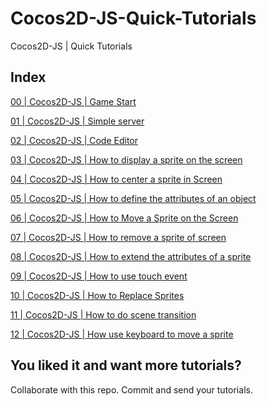 # Cocos2D-JS-Quick-Tutorials
Cocos2D-JS | Quick Tutorials

## Index

[00 | Cocos2D-JS | Game Start](https://github.com/Gurigraphics/Cocos2D-JS-Quick-Tutorials/issues/1)

[01 | Cocos2D-JS | Simple server](https://github.com/Gurigraphics/Cocos2D-JS-Quick-Tutorials/issues/2)

[02 | Cocos2D-JS | Code Editor](https://github.com/Gurigraphics/Cocos2D-JS-Quick-Tutorials/issues/3)

[03 | Cocos2D-JS | How to display a sprite on the screen](https://github.com/Gurigraphics/Cocos2D-JS-Quick-Tutorials/issues/4)

[04 | Cocos2D-JS | How to center a sprite in Screen](https://github.com/Gurigraphics/Cocos2D-JS-Quick-Tutorials/issues/5)

[05 | Cocos2D-JS | How to define the attributes of an object](https://github.com/Gurigraphics/Cocos2D-JS-Quick-Tutorials/issues/6)

[06 | Cocos2D-JS | How to Move a Sprite on the Screen](https://github.com/Gurigraphics/Cocos2D-JS-Quick-Tutorials/issues/7)

[07 | Cocos2D-JS | How to remove a sprite of screen](https://github.com/Gurigraphics/Cocos2D-JS-Quick-Tutorials/issues/8)

[08 | Cocos2D-JS | How to extend the attributes of a sprite](https://github.com/Gurigraphics/Cocos2D-JS-Quick-Tutorials/issues/9)

[09 | Cocos2D-JS | How to use touch event](https://github.com/Gurigraphics/Cocos2D-JS-Quick-Tutorials/issues/10)

[10 | Cocos2D-JS | How to Replace Sprites](https://github.com/Gurigraphics/Cocos2D-JS-Quick-Tutorials/issues/11)

[11 | Cocos2D-JS | How to do scene transition](https://github.com/Gurigraphics/Cocos2D-JS-Quick-Tutorials/issues/12)

[12 | Cocos2D-JS | How use keyboard to move a sprite](https://github.com/Gurigraphics/Cocos2D-JS-Quick-Tutorials/issues/13)

## You liked it and want more tutorials?

Collaborate with this repo. Commit and send your tutorials.

